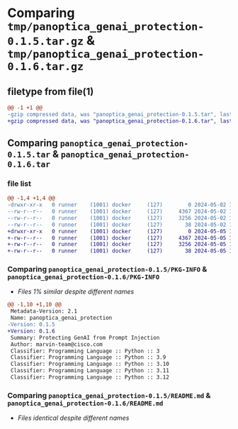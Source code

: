 # Comparing `tmp/panoptica_genai_protection-0.1.5.tar.gz` & `tmp/panoptica_genai_protection-0.1.6.tar.gz`

## filetype from file(1)

```diff
@@ -1 +1 @@
-gzip compressed data, was "panoptica_genai_protection-0.1.5.tar", last modified: Thu May  2 14:42:34 2024, max compression
+gzip compressed data, was "panoptica_genai_protection-0.1.6.tar", last modified: Sun May  5 12:42:01 2024, max compression
```

## Comparing `panoptica_genai_protection-0.1.5.tar` & `panoptica_genai_protection-0.1.6.tar`

### file list

```diff
@@ -1,4 +1,4 @@
-drwxr-xr-x   0 runner    (1001) docker     (127)        0 2024-05-02 14:42:34.657342 panoptica_genai_protection-0.1.5/
--rw-r--r--   0 runner    (1001) docker     (127)     4367 2024-05-02 14:42:34.657342 panoptica_genai_protection-0.1.5/PKG-INFO
--rw-r--r--   0 runner    (1001) docker     (127)     3256 2024-05-02 14:42:23.000000 panoptica_genai_protection-0.1.5/README.md
--rw-r--r--   0 runner    (1001) docker     (127)       38 2024-05-02 14:42:34.657342 panoptica_genai_protection-0.1.5/setup.cfg
+drwxr-xr-x   0 runner    (1001) docker     (127)        0 2024-05-05 12:42:01.842210 panoptica_genai_protection-0.1.6/
+-rw-r--r--   0 runner    (1001) docker     (127)     4367 2024-05-05 12:42:01.842210 panoptica_genai_protection-0.1.6/PKG-INFO
+-rw-r--r--   0 runner    (1001) docker     (127)     3256 2024-05-05 12:41:51.000000 panoptica_genai_protection-0.1.6/README.md
+-rw-r--r--   0 runner    (1001) docker     (127)       38 2024-05-05 12:42:01.842210 panoptica_genai_protection-0.1.6/setup.cfg
```

### Comparing `panoptica_genai_protection-0.1.5/PKG-INFO` & `panoptica_genai_protection-0.1.6/PKG-INFO`

 * *Files 1% similar despite different names*

```diff
@@ -1,10 +1,10 @@
 Metadata-Version: 2.1
 Name: panoptica_genai_protection
-Version: 0.1.5
+Version: 0.1.6
 Summary: Protecting GenAI from Prompt Injection
 Author: marvin-team@cisco.com
 Classifier: Programming Language :: Python :: 3
 Classifier: Programming Language :: Python :: 3.9
 Classifier: Programming Language :: Python :: 3.10
 Classifier: Programming Language :: Python :: 3.11
 Classifier: Programming Language :: Python :: 3.12
```

### Comparing `panoptica_genai_protection-0.1.5/README.md` & `panoptica_genai_protection-0.1.6/README.md`

 * *Files identical despite different names*

